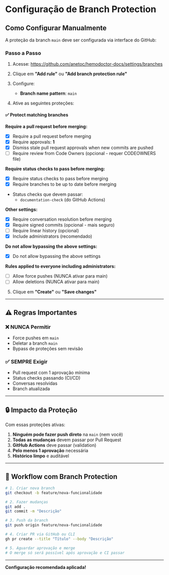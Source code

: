 # Configuração de Branch Protection

## Como Configurar Manualmente

A proteção da branch `main` deve ser configurada via interface do GitHub:

### Passo a Passo

1. Acesse: https://github.com/anetoc/hemodoctor-docs/settings/branches

2. Clique em **"Add rule"** ou **"Add branch protection rule"**

3. Configure:
   - **Branch name pattern**: `main`
   
4. Ative as seguintes proteções:

#### ✅ Protect matching branches

**Require a pull request before merging:**
- [x] Require a pull request before merging
- [x] Require approvals: **1**
- [x] Dismiss stale pull request approvals when new commits are pushed
- [ ] Require review from Code Owners (opcional - requer CODEOWNERS file)

**Require status checks to pass before merging:**
- [x] Require status checks to pass before merging
- [x] Require branches to be up to date before merging
- Status checks que devem passar:
  - `documentation-check` (do GitHub Actions)

**Other settings:**
- [x] Require conversation resolution before merging
- [x] Require signed commits (opcional - mais seguro)
- [ ] Require linear history (opcional)
- [x] Include administrators (recomendado)

**Do not allow bypassing the above settings:**
- [x] Do not allow bypassing the above settings

**Rules applied to everyone including administrators:**
- [ ] Allow force pushes (NUNCA ativar para main)
- [ ] Allow deletions (NUNCA ativar para main)

5. Clique em **"Create"** ou **"Save changes"**

---

## ⚠️ Regras Importantes

### ❌ NUNCA Permitir
- Force pushes em `main`
- Deletar a branch `main`
- Bypass de proteções sem revisão

### ✅ SEMPRE Exigir
- Pull request com 1 aprovação mínima
- Status checks passando (CI/CD)
- Conversas resolvidas
- Branch atualizada

---

## 🔒 Impacto da Proteção

Com essas proteções ativas:

1. **Ninguém pode fazer push direto** na `main` (nem você)
2. **Todas as mudanças** devem passar por Pull Request
3. **GitHub Actions** deve passar (validation)
4. **Pelo menos 1 aprovação** necessária
5. **Histórico limpo** e auditável

---

## 🚀 Workflow com Branch Protection

```bash
# 1. Criar nova branch
git checkout -b feature/nova-funcionalidade

# 2. Fazer mudanças
git add .
git commit -m "Descrição"

# 3. Push da branch
git push origin feature/nova-funcionalidade

# 4. Criar PR via GitHub ou CLI
gh pr create --title "Título" --body "Descrição"

# 5. Aguardar aprovação e merge
# O merge só será possível após aprovação e CI passar
```

---

**Configuração recomendada aplicada!**

